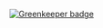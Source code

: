 
[![Greenkeeper badge](https://badges.greenkeeper.io/Jaid/webpack-config-jaid.svg)](https://greenkeeper.io/)

